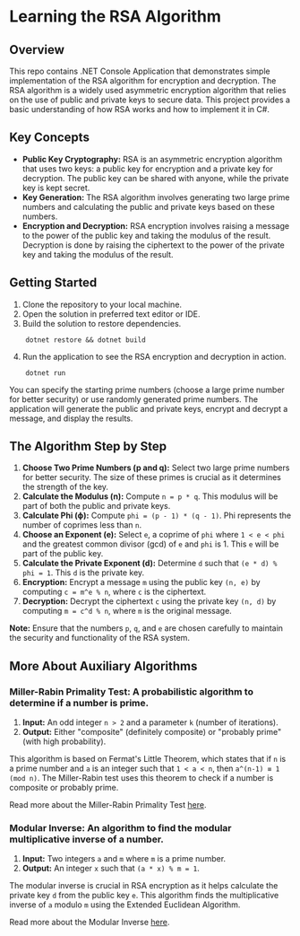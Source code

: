 # Learning the RSA Algorithm

## Overview
This repo contains .NET Console Application that demonstrates simple implementation of the RSA algorithm for encryption and decryption. The RSA algorithm is a widely used asymmetric encryption algorithm that relies on the use of public and private keys to secure data. This project provides a basic understanding of how RSA works and how to implement it in C#.

## Key Concepts
- **Public Key Cryptography:** RSA is an asymmetric encryption algorithm that uses two keys: a public key for encryption and a private key for decryption. The public key can be shared with anyone, while the private key is kept secret.
- **Key Generation:** The RSA algorithm involves generating two large prime numbers and calculating the public and private keys based on these numbers.
- **Encryption and Decryption:** RSA encryption involves raising a message to the power of the public key and taking the modulus of the result. Decryption is done by raising the ciphertext to the power of the private key and taking the modulus of the result.

## Getting Started
1. Clone the repository to your local machine.
2. Open the solution in preferred text editor or IDE.
3. Build the solution to restore dependencies.
```
    dotnet restore && dotnet build
```
4. Run the application to see the RSA encryption and decryption in action.
```
    dotnet run
```

You can specify the starting prime numbers (choose a large prime number for better security) or use randomly generated prime numbers. The application will generate the public and private keys, encrypt and decrypt a message, and display the results.


## The Algorithm Step by Step

1. **Choose Two Prime Numbers (p and q):** Select two large prime numbers for better security. The size of these primes is crucial as it determines the strength of the key.
2. **Calculate the Modulus (n):** Compute `n = p * q`. This modulus will be part of both the public and private keys.
3. **Calculate Phi (ϕ):** Compute `phi = (p - 1) * (q - 1)`. Phi represents the number of coprimes less than `n`.
4. **Choose an Exponent (e):** Select `e`, a coprime of `phi` where `1 < e < phi` and the greatest common divisor (gcd) of `e` and `phi` is 1. This `e` will be part of the public key.
5. **Calculate the Private Exponent (d):** Determine `d` such that `(e * d) % phi = 1`. This `d` is the private key.
6. **Encryption:** Encrypt a message `m` using the public key `(n, e)` by computing `c = m^e % n`, where `c` is the ciphertext.
7. **Decryption:** Decrypt the ciphertext `c` using the private key `(n, d)` by computing `m = c^d % n`, where `m` is the original message.

**Note:** Ensure that the numbers `p`, `q`, and `e` are chosen carefully to maintain the security and functionality of the RSA system.

## More About Auxiliary Algorithms

### Miller-Rabin Primality Test: A probabilistic algorithm to determine if a number is prime.

1. **Input:** An odd integer `n > 2` and a parameter `k` (number of iterations).
2. **Output:** Either "composite" (definitely composite) or "probably prime" (with high probability).

This algorithm is based on Fermat's Little Theorem, which states that if `n` is a prime number and `a` is an integer such that `1 < a < n`, then `a^(n-1) ≡ 1 (mod n)`. The Miller-Rabin test uses this theorem to check if a number is composite or probably prime.

Read more about the Miller-Rabin Primality Test [here](https://en.wikipedia.org/wiki/Miller%E2%80%93Rabin_primality_test).

### Modular Inverse: An algorithm to find the modular multiplicative inverse of a number.

1. **Input:** Two integers `a` and `m` where `m` is a prime number.
2. **Output:** An integer `x` such that `(a * x) % m = 1`.

The modular inverse is crucial in RSA encryption as it helps calculate the private key `d` from the public key `e`. This algorithm finds the multiplicative inverse of `a` modulo `m` using the Extended Euclidean Algorithm.

Read more about the Modular Inverse [here](https://en.wikipedia.org/wiki/Modular_multiplicative_inverse).